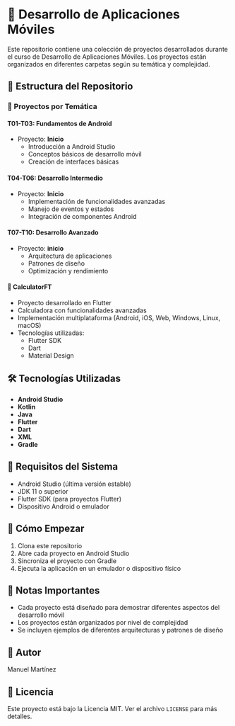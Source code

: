 # 📱 Desarrollo de Aplicaciones Móviles

Este repositorio contiene una colección de proyectos desarrollados durante el curso de Desarrollo de Aplicaciones Móviles. Los proyectos están organizados en diferentes carpetas según su temática y complejidad.

## 📂 Estructura del Repositorio

### 🎯 Proyectos por Temática

#### T01-T03: Fundamentos de Android
- Proyecto: **Inicio**
  - Introducción a Android Studio
  - Conceptos básicos de desarrollo móvil
  - Creación de interfaces básicas

#### T04-T06: Desarrollo Intermedio
- Proyecto: **Inicio**
  - Implementación de funcionalidades avanzadas
  - Manejo de eventos y estados
  - Integración de componentes Android

#### T07-T10: Desarrollo Avanzado
- Proyecto: **inicio**
  - Arquitectura de aplicaciones
  - Patrones de diseño
  - Optimización y rendimiento

#### 🧮 CalculatorFT
- Proyecto desarrollado en Flutter
- Calculadora con funcionalidades avanzadas
- Implementación multiplataforma (Android, iOS, Web, Windows, Linux, macOS)
- Tecnologías utilizadas:
  - Flutter SDK
  - Dart
  - Material Design

## 🛠️ Tecnologías Utilizadas

- **Android Studio**
- **Kotlin**
- **Java**
- **Flutter**
- **Dart**
- **XML**
- **Gradle**

## 📱 Requisitos del Sistema

- Android Studio (última versión estable)
- JDK 11 o superior
- Flutter SDK (para proyectos Flutter)
- Dispositivo Android o emulador

## 🚀 Cómo Empezar

1. Clona este repositorio
2. Abre cada proyecto en Android Studio
3. Sincroniza el proyecto con Gradle
4. Ejecuta la aplicación en un emulador o dispositivo físico

## 📝 Notas Importantes

- Cada proyecto está diseñado para demostrar diferentes aspectos del desarrollo móvil
- Los proyectos están organizados por nivel de complejidad
- Se incluyen ejemplos de diferentes arquitecturas y patrones de diseño

## 👥 Autor

Manuel Martínez

## 📄 Licencia

Este proyecto está bajo la Licencia MIT. Ver el archivo `LICENSE` para más detalles.

